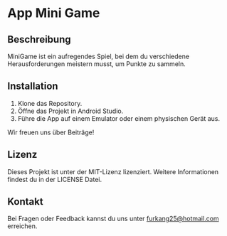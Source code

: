 # App Mini Game

## Beschreibung
MiniGame ist ein aufregendes Spiel, bei dem du verschiedene Herausforderungen meistern musst, um Punkte zu sammeln.

## Installation
1. Klone das Repository.
2. Öffne das Projekt in Android Studio.
3. Führe die App auf einem Emulator oder einem physischen Gerät aus.

Wir freuen uns über Beiträge!

## Lizenz
Dieses Projekt ist unter der MIT-Lizenz lizenziert. Weitere Informationen findest du in der LICENSE Datei.

## Kontakt
Bei Fragen oder Feedback kannst du uns unter furkang25@hotmail.com erreichen.
